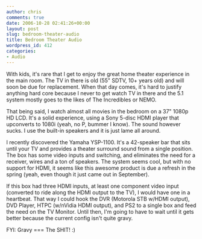 ```yaml
---
author: chris
comments: true
date: 2006-10-28 02:41:26+00:00
layout: post
slug: bedroom-theater-audio
title: Bedroom Theater Audio
wordpress_id: 412
categories:
- Audio
---
```


With kids, it's rare that I get to enjoy the great home theater experience in the main room. The TV in there is old (55" SDTV, 10+ years old) and will soon be due for replacement. When that day comes, it's hard to justify anything hard core because I never to get watch TV in there and the 5.1 system mostly goes to the likes of The Incredibles or NEMO.

That being said, I watch almost all movies in the bedroom on a 37" 1080p HD LCD. It's a solid experience, using a Sony 5-disc HDMI player that upconverts to 1080i (yeah, no P, bummer I know). The sound however sucks. I use the built-in speakers and it is just lame all around.

I recently discovered the Yamaha YSP-1100. It's a 42-speaker bar that sits until your TV and provides a theater surround sound from a single position. The box has some video inputs and switching, and eliminates the need for a receiver, wires and a ton of speakers. The system seems cool, but with no support for HDMI, it seems like this awesome product is due a refresh in the spring (yeah, even though it just came out in September).

If this box had three HDMI inputs, at least one component video input (converted to ride along the HDMI output to the TV), I would have one in a heartbeat. That way I could hook the DVR (Motorola STB w/HDMI output), DVD Player, HTPC (w/nVidia HDMI output), and PS2 to a single box and feed the need on the TV Monitor. Until then, I'm going to have to wait until it gets better because the current config isn't quite gravy.

FYI: Gravy === The SHIT! :)
